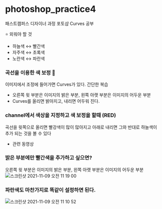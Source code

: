 # photoshop_practice4
패스트캠퍼스 디자이너 과정 포토샵 Curves 공부

⭐️ 외워야 할 것
  - 하늘색 ↔️ 빨간색
  - 자주색 ↔️ 초록색
  - 노란색 ↔️ 파란색


### 곡선을 이용한 색 보정 🌈

이미지에서 조정에 들어가면 Curves가 있다.
간단한 복습
  - 오른쪽 윗 부분은 이미지의 밝은 부분, 왼쪽 아랫 부분은 이미지의 어두운 부분
  - Curves를 올리면 밝아지고, 내리면 어두워 진다.
 
### channel에서 색상을 지정하고 색 보정을 할때 (RED)

곡선을 윗쪽으로 올리면 빨강색이 많이 많아지고 아래로 내리면 그와 반대로 하늘색이 추가 되는 것을 볼 수 있다
  - 관련 동영상


### 밝은 부분에만 빨간색을 추가하고 싶으면?

오른쪽 윗 부분은 이미지의 밝은 부분, 왼쪽 아랫 부분은 이미지의 어두운 부분
![스크린샷 2021-11-09 오전 11 19 00](https://user-images.githubusercontent.com/88579497/140849733-2525634a-c9bb-43ae-9a0c-f2f13aa89790.png)


### 파란색도 마찬가지로 똑같이 설정하면 된다.
![스크린샷 2021-11-09 오전 11 10 52](https://user-images.githubusercontent.com/88579497/140849612-7cfe6bee-6270-4d8f-a32d-53b96467023b.png)

  
